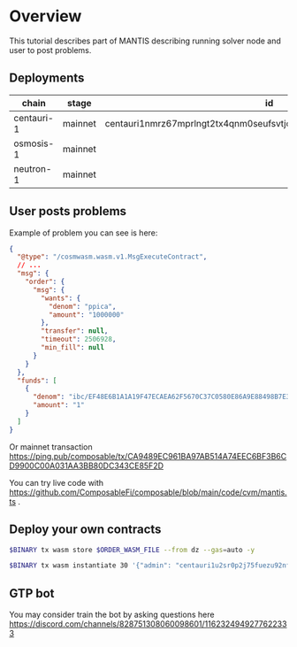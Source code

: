 # Overview

This tutorial describes part of MANTIS describing running solver node and user to post problems. 


## Deployments

| chain      | stage   | id                                                                  |
| ---------- | ------- | ------------------------------------------------------------------- |
| centauri-1 | mainnet | centauri1nmrz67mprlngt2tx4qnm0seufsvtjc6v5qzx7jlf7dwlwrxpyc9sp0wxw3 |
| osmosis-1  | mainnet |                                                                     |
| neutron-1  | mainnet |                                                                     |

## User posts problems

Example of problem you can see is here:

```json
{
  "@type": "/cosmwasm.wasm.v1.MsgExecuteContract",
  // ...
  "msg": {
    "order": {
      "msg": {
        "wants": {
          "denom": "ppica",
          "amount": "1000000"
        },
        "transfer": null,
        "timeout": 2506928,
        "min_fill": null
      }
    }
  },
  "funds": [
    {
      "denom": "ibc/EF48E6B1A1A19F47ECAEA62F5670C37C0580E86A9E88498B7E393EB6F49F33C0",
      "amount": "1"
    }
  ]
}
```

Or mainnet transaction https://ping.pub/composable/tx/CA9489EC961BA97AB514A74EEC6BF3B6CD9900C00A031AA3BB80DC343CE85F2D

You can try live code with https://github.com/ComposableFi/composable/blob/main/code/cvm/mantis.ts .


## Deploy your own contracts

```sh
$BINARY tx wasm store $ORDER_WASM_FILE --from dz --gas=auto -y

$BINARY tx wasm instantiate 30 '{"admin": "centauri1u2sr0p2j75fuezu92nfxg5wm46gu22ywfgul6k", "cvm_address" : "centauri1wpf2szs4uazej8pe7g8vlck34u24cvxx7ys0esfq6tuw8yxygzuqpjsn0d"}' --label "mantis_order_7s" --admin centauri1u2sr0p2j75fuezu92nfxg5wm46gu22ywfgul6k --gas=auto --from=dz -y
```

## GTP bot

You may consider train the bot by asking questions here https://discord.com/channels/828751308060098601/1162324949277622333
